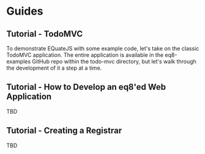 # Guides

## Tutorial - TodoMVC

To demonstrate EQuateJS with some example code, let's take on the classic TodoMVC application. The entire application is available in the eq8-examples GitHub repo within the todo-mvc directory, but let's walk through the development of it a step at a time.

## Tutorial - How to Develop an eq8'ed Web Application

TBD

## Tutorial - Creating a Registrar

TBD